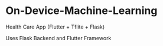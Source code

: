 # On-Device-Machine-Learning
Health Care App (Flutter + Tflite + Flask)


Uses Flask Backend and Flutter Framework

